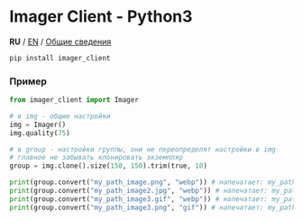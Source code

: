 # Imager Client - Python3

**RU** / [EN](./PY-EN.md) / [Общие сведения](../README.md)

```bash
pip install imager_client
```

### Пример

```py
from imager_client import Imager

# в img - общие настройки
img = Imager()
img.quality(75)

# в group - настройки группы, они не переопределят настройки в img
# главное не забывать клонировать экземпляр
group = img.clone().size(150, 150).trim(true, 10)

print(group.convert("my_path_image.png", "webp")) # напечатает: my_path_image/DqcECgCWSwoAlg.webp
print(group.convert("my_path_image2.jpg", "webp")) # напечатает: my_path_image2/DqcBCgCWSwoAlg.webp
print(group.convert("my_path_image3.gif", "webp")) # напечатает: my_path_image3/DqcDCgCWSwoAlg.webp
print(group.convert("my_path_image3.png", "gif")) # напечатает: my_path_image3/DqcEAwCWSwoAlg.gif
```

